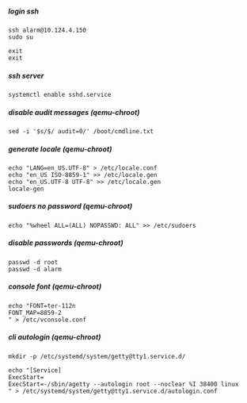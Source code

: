 ##### login ssh

~~~
ssh alarm@10.124.4.150
sudo su

exit
exit
~~~

##### ssh server

~~~
systemctl enable sshd.service
~~~

##### disable audit messages (qemu-chroot)

~~~
sed -i '$s/$/ audit=0/' /boot/cmdline.txt
~~~

##### generate locale (qemu-chroot)

~~~
echo "LANG=en_US.UTF-8" > /etc/locale.conf
echo "en_US ISO-8859-1" >> /etc/locale.gen
echo "en_US.UTF-8 UTF-8" >> /etc/locale.gen
locale-gen
~~~

##### sudoers no password (qemu-chroot)

~~~
echo "%wheel ALL=(ALL) NOPASSWD: ALL" >> /etc/sudoers
~~~

##### disable passwords (qemu-chroot)

~~~
passwd -d root
passwd -d alarm
~~~

##### console font (qemu-chroot)

~~~
echo "FONT=ter-112n
FONT_MAP=8859-2
" > /etc/vconsole.conf
~~~

##### cli autologin (qemu-chroot)

~~~
mkdir -p /etc/systemd/system/getty@tty1.service.d/

echo "[Service]
ExecStart=
ExecStart=-/sbin/agetty --autologin root --noclear %I 38400 linux
" > /etc/systemd/system/getty@tty1.service.d/autologin.conf
~~~
